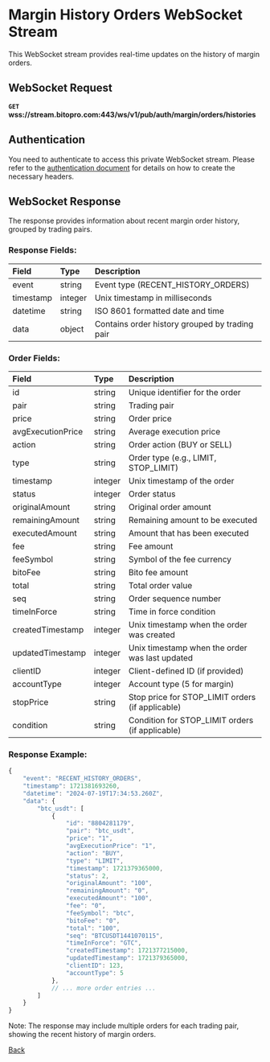 # Margin History Orders WebSocket Stream

This WebSocket stream provides real-time updates on the history of margin orders.

## WebSocket Request

**`GET` wss://stream.bitopro.com:443/ws/v1/pub/auth/margin/orders/histories**

## Authentication

You need to authenticate to access this private WebSocket stream. Please refer to the [authentication document](../../../README.md#api-security-protocol) for details on how to create the necessary headers.

## WebSocket Response

The response provides information about recent margin order history, grouped by trading pairs.

### Response Fields:

| Field     | Type    | Description                                   |
|:----------|:--------|:----------------------------------------------|
| event     | string  | Event type (RECENT_HISTORY_ORDERS)            |
| timestamp | integer | Unix timestamp in milliseconds                |
| datetime  | string  | ISO 8601 formatted date and time              |
| data      | object  | Contains order history grouped by trading pair|

### Order Fields:

| Field              | Type    | Description                                        |
|:-------------------|:--------|:---------------------------------------------------|
| id                 | string  | Unique identifier for the order                    |
| pair               | string  | Trading pair                                       |
| price              | string  | Order price                                        |
| avgExecutionPrice  | string  | Average execution price                            |
| action             | string  | Order action (BUY or SELL)                         |
| type               | string  | Order type (e.g., LIMIT, STOP_LIMIT)               |
| timestamp          | integer | Unix timestamp of the order                        |
| status             | integer | Order status                                       |
| originalAmount     | string  | Original order amount                              |
| remainingAmount    | string  | Remaining amount to be executed                    |
| executedAmount     | string  | Amount that has been executed                      |
| fee                | string  | Fee amount                                         |
| feeSymbol          | string  | Symbol of the fee currency                         |
| bitoFee            | string  | Bito fee amount                                    |
| total              | string  | Total order value                                  |
| seq                | string  | Order sequence number                              |
| timeInForce        | string  | Time in force condition                            |
| createdTimestamp   | integer | Unix timestamp when the order was created          |
| updatedTimestamp   | integer | Unix timestamp when the order was last updated     |
| clientID           | integer | Client-defined ID (if provided)                    |
| accountType        | integer | Account type (5 for margin)                        |
| stopPrice          | string  | Stop price for STOP_LIMIT orders (if applicable)   |
| condition          | string  | Condition for STOP_LIMIT orders (if applicable)    |

### Response Example:

```javascript
{
    "event": "RECENT_HISTORY_ORDERS",
    "timestamp": 1721381693260,
    "datetime": "2024-07-19T17:34:53.260Z",
    "data": {
        "btc_usdt": [
            {
                "id": "8804281179",
                "pair": "btc_usdt",
                "price": "1",
                "avgExecutionPrice": "1",
                "action": "BUY",
                "type": "LIMIT",
                "timestamp": 1721379365000,
                "status": 2,
                "originalAmount": "100",
                "remainingAmount": "0",
                "executedAmount": "100",
                "fee": "0",
                "feeSymbol": "btc",
                "bitoFee": "0",
                "total": "100",
                "seq": "BTCUSDT1441070115",
                "timeInForce": "GTC",
                "createdTimestamp": 1721377215000,
                "updatedTimestamp": 1721379365000,
                "clientID": 123,
                "accountType": 5
            },
            // ... more order entries ...
        ]
    }
}
```

Note: The response may include multiple orders for each trading pair, showing the recent history of margin orders.

[Back](../summary.md)